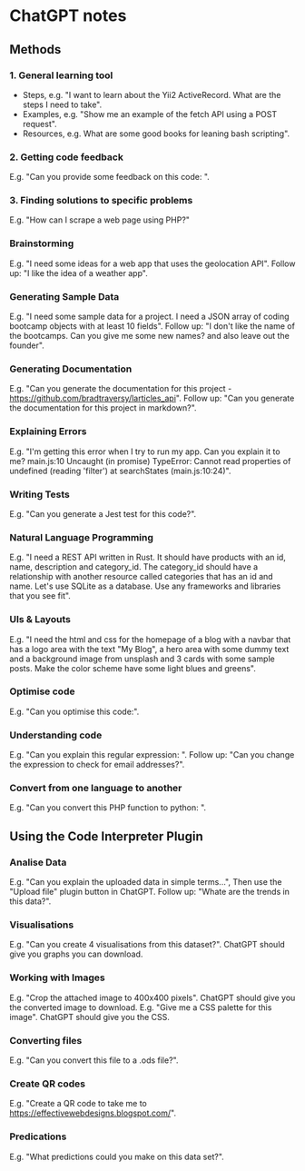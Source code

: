 # ChatGPT notes

## Methods

### 1. General learning tool

- Steps, e.g. "I want to learn about the Yii2 ActiveRecord. What are the steps I need to take".
- Examples, e.g. "Show me an example of the fetch API using a POST request".
- Resources, e.g. What are some good books for leaning bash scripting".

### 2. Getting code feedback

E.g. "Can you provide some feedback on this code: <Then add some code>".

### 3. Finding solutions to specific problems

E.g. "How can I scrape a web page using PHP?"

### Brainstorming

E.g. "I need some ideas for a web app that uses the geolocation API".
Follow up: "I like the idea of a weather app".

### Generating Sample Data

E.g. "I need some sample data for a project. I need a JSON array of coding bootcamp objects with at least 10 fields".
Follow up: "I don't like the name of the bootcamps. Can you give me some new names? and also leave out the founder".

### Generating Documentation

E.g. "Can you generate the documentation for this project - https://github.com/bradtraversy/larticles_api".
Follow up: "Can you generate the documentation for this project in markdown?".

### Explaining Errors

E.g. "I'm getting this error when I try to run my app. Can you explain it to me? main.js:10 Uncaught (in promise) TypeError: Cannot read properties of undefined (reading 'filter')
at searchStates (main.js:10:24)".

### Writing Tests

E.g. "Can you generate a Jest test for this code?".

### Natural Language Programming

E.g. "I need a REST API written in Rust. It should have products with an id, name, description and category_id. The category_id should have a relationship with another resource called categories that has an id and name. Let's use SQLite as a database. Use any frameworks and libraries that you see fit".

### UIs & Layouts

E.g. "I need the html and css for the homepage of a blog with a navbar that has a logo area with the text "My Blog", a hero area with some dummy text and a background image from unsplash and 3 cards with some sample posts. Make the color scheme have some light blues and greens".

### Optimise code

E.g. "Can you optimise this code:<add your code here>".

### Understanding code

E.g. "Can you explain this regular expression: <your regular expression>".
Follow up: "Can you change the expression to check for email addresses?".

### Convert from one language to another

E.g. "Can you convert this PHP function to python: <your PHP function>".

## Using the Code Interpreter Plugin

### Analise Data

E.g. "Can you explain the uploaded data in simple terms...", Then use the "Upload file" plugin button in ChatGPT.
Follow up: "Whate are the trends in this data?".

### Visualisations

E.g. "Can you create 4 visualisations from this dataset?".
ChatGPT should give you graphs you can download.

### Working with Images

E.g. "Crop the attached image to 400x400 pixels".
ChatGPT should give you the converted image to download.
E.g. "Give me a CSS palette for this image".
ChatGPT should give you the CSS.

### Converting files

E.g. "Can you convert this file to a .ods file?".

### Create QR codes

E.g. "Create a QR code to take me to https://effectivewebdesigns.blogspot.com/".

### Predications

E.g. "What predictions could you make on this data set?".
